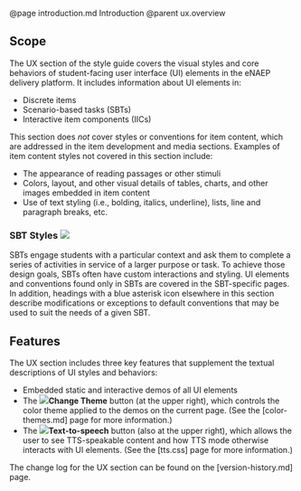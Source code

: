 @page introduction.md Introduction
@parent ux.overview

## Scope
The UX section of the style guide covers the visual styles and core behaviors of student-facing user interface (UI) elements in the eNAEP delivery platform. It includes information about UI elements in:
* Discrete items
* Scenario-based tasks (SBTs)
* Interactive item components (IICs)

This section does _not_ cover styles or conventions for item content, which are addressed in the item development and media sections. Examples of item content styles not covered in this section include:
* The appearance of reading passages or other stimuli
* Colors, layout, and other visual details of tables, charts, and other images embedded in item content
* Use of text styling (i.e., bolding, italics, underline), lists, line and paragraph breaks, etc.

### SBT Styles <img src="static/img/icon-asterisk.svg"/>
SBTs engage students with a particular context and ask them to complete a series of activities in service of a larger purpose or task. To achieve those design goals, SBTs often have custom interactions and styling. UI elements and conventions found only in SBTs are covered in the SBT-specific pages. In addition, headings with a blue asterisk icon elsewhere in this section describe modifications or exceptions to default conventions that may be used to suit the needs of a given SBT.

## Features
The UX section includes three key features that supplement the textual descriptions of UI styles and behaviors:
* Embedded static and interactive demos of all UI elements
* The <img src="static/img/icon-theme.svg" style="max-height: 1.75em; max-width: 1.75em;" />__Change Theme__ button (at the upper right), which controls the color theme applied to the demos on the current page. (See the [color-themes.md] page for more information.)
* The <img src="static/img/icon-tts.svg" style="max-height: 1.75em; max-width: 1.75em;"/>__Text-to-speech__ button (also at the upper right), which allows the user to see TTS-speakable content and how TTS mode otherwise interacts with UI elements. (See the [tts.css] page for more information.)


The change log for the UX section can be found on the [version-history.md] page.
